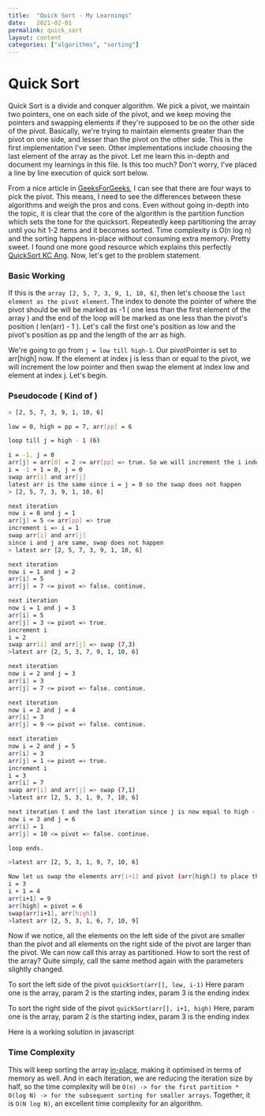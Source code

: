 ```yaml
---
title:  "Quick Sort - My Learnings"
date:   2021-02-01
permalink: quick_sort
layout: content
categories: ["algorithms", "sorting"]
---
```


# Quick Sort

Quick Sort is a divide and conquer algorithm. We pick a pivot, we maintain two pointers, one on each side of the pivot, and we keep moving the pointers and swapping elements if they're supposed to be on the other side of the pivot. Basically, we're trying to maintain elements greater than the pivot on one side, and lesser than the pivot on the other side. This is the first implementation I've seen. Other implementations include choosing the last element of the array as the pivot. Let me learn this in-depth and document my learnings in this file. Is this too much? Don't worry, I've placed a line by line execution of quick sort below.

From a nice article in [GeeksForGeeks](https://www.geeksforgeeks.org/quick-sort/), I can see that there are four ways to pick the pivot. This means, I need to see the differences between these algorithms and weigh the pros and cons. Even without going in-depth into the topic, it is clear that the core of the algorithm is the partition function which sets the tone for the quicksort. Repeatedly keep partitioning the array until you hit 1-2 items and it becomes sorted. Time complexity is O(n log n) and the sorting happens in-place without consuming extra memory. Pretty sweet. I found one more good resource which explains this perfectly [QuickSort KC Ang](https://www.youtube.com/watch?v=MZaf_9IZCrc). Now, let's get to the problem statement. 

### Basic Working

If this is the `array [2, 5, 7, 3, 9, 1, 10, 6]`, then let's choose the `last element as the pivot element`. The index to denote the pointer of where the pivot should be will be marked as -1 ( one less than the first element of the array ) and the end of the loop will be marked as one less than the pivot's position ( len(arr) - 1 ). Let's call the first one's position as low and the pivot's position as pp and the length of the arr as high.

We're going to go from `j = low till high-1`. Our pivotPointer is set to arr[high] now. If the element at index j is less than or equal to the pivot, we will increment the low pointer and then swap the element at index low and element at index j.
Let's begin.

### Pseudocode ( Kind of )

```bash
> [2, 5, 7, 3, 9, 1, 10, 6]

low = 0, high = pp = 7, arr[pp] = 6

loop till j = high - 1 (6)

i = -1, j = 0
arr[j] = arr[0] = 2 <= arr[pp] => true. So we will increment the i index and then swap arr[i] and arr[j]
i = -1 + 1 = 0, j = 0
swap arr[i] and arr[j]
latest arr is the same since i = j = 0 so the swap does not happen
> [2, 5, 7, 3, 9, 1, 10, 6]

next iteration
now i = 0 and j = 1
arr[j] = 5 <= arr[pp] => true
increment i => i = 1
swap arr[i] and arr[j]
since i and j are same, swap does not happen
> latest arr [2, 5, 7, 3, 9, 1, 10, 6]

next iteration
now i = 1 and j = 2
arr[i] = 5
arr[j] = 7 <= pivot => false. continue.

next iteration
now i = 1 and j = 3
arr[i] = 5
arr[j] = 3 <= pivot => true.
increment i
i = 2
swap arr[i] and arr[j] => swap (7,3)
>latest arr [2, 5, 3, 7, 9, 1, 10, 6]

next iteration
now i = 2 and j = 3
arr[i] = 3
arr[j] = 7 <= pivot => false. continue.

next iteration
now i = 2 and j = 4
arr[i] = 3
arr[j] = 9 <= pivot => false. continue.

next iteration
now i = 2 and j = 5
arr[i] = 3
arr[j] = 1 <= pivot => true.
increment i
i = 3
arr[i] = 7
swap arr[i] and arr[j] => swap (7,1)
>latest arr [2, 5, 3, 1, 9, 7, 10, 6]

next iteration ( and the last iteration since j is now equal to high - 1 = 6 )
now i = 3 and j = 6
arr[i] = 1
arr[j] = 10 <= pivot => false. continue.

loop ends.

>latest arr [2, 5, 3, 1, 9, 7, 10, 6]

Now let us swap the elements arr[i+1] and pivot (arr[high]) to place the pivot in the right place.
i = 3
i + 1 = 4
arr[i+1] = 9
arr[high] = pivot = 6
swap(arr[i+1], arr[high])
>latest arr [2, 5, 3, 1, 6, 7, 10, 9]
```

Now if we notice, all the elements on the left side of the pivot are smaller than the pivot and all elements on the right side of the pivot are larger than the pivot. We can now call this array as partitioned. How to sort the rest of the array? Quite simply, call the same method again with the parameters slightly changed.

To sort the left side of the pivot
`quickSort(arr[], low, i-1)` 
Here param one is the array, param 2 is the starting index, param 3 is the ending index

To sort the right side of the pivot
`quickSort(arr[], i+1, high)` 
Here, param one is the array, param 2 is the starting index, param 3 is the ending index


Here is a working solution in javascript

<script src="https://gist.github.com/ayrusme/77adbc579df630291eebc02215763d5d.js"></script>

### Time Complexity 

This will keep sorting the array [in-place](https://en.wikipedia.org/wiki/In-place_algorithm), making it optimised in terms of memory as well. And in each iteration, we are reducing the iteration size by half, so the time complexity will be `O(n) -> for the first partition * O(log N) -> for the subsequent sorting for smaller arrays`. Together, it is `O(N log N)`, an excellent time complexity for an algorithm.
